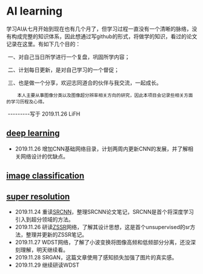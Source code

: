 # AI learning
​		学习AI从七月开始到现在也有几个月了，但学习过程一直没有一个清晰的脉络，没有构成完整的知识体系，因此想通过写github的形式，将做学的知识，看过的论文记录在这里。有如下几个目的：

​		一、对自己当日所学进行一个复盘，巩固所学内容；

​		二、计划每日更新，是对自己学习的一个督促；

​		三、也是做一个分享，欢迎志同道合的伙伴与我交流，一起成长。

 		本人主要从事图像分类以及图像超分辨率相关方向的研究，因此本项目会记录些相关方面的学习历程及心得。

​																																				---------写于 2019.11.26 LiFH

## [deep learning](deep_learning/README.md)

* 2019.11.26    增加CNN基础网络目录，计划两周内更新CNN的发展，并了解相关网络设计的优缺点。

## [image classification](image_classification/README.md)



## [super resolution](super_resolution/README.md) 

* 2019.11.24    重读[SRCNN](super_resolution/SRCNN.md)，整理SRCNN论文笔记，SRCNN是首个将深度学习引入到超分领域的方法。
* 2019.11.26    研读[ZSSR](super_resolution/ZSSR.md)网络，了解其设计思想，这是首个unsupervised的sr方法，整理并更新的ZSSR笔记。
* 2019.11.27    WDST网络，了解了小波变换将图像高频和低频部分分离，还没深刻理解，明天继续看。
* 2019.11.28    SRGAN，这篇文章使用了感知损失加强了图片的真实感。
* 2019.11.29    继续研读WDST





